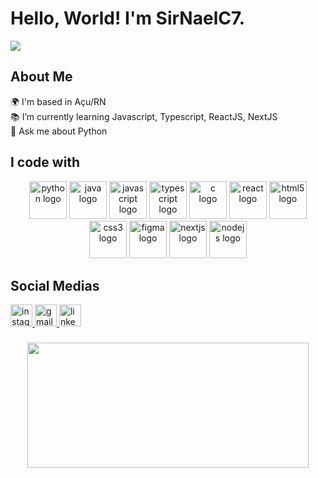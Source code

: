 <h1> Hello, World! I'm SirNaelC7.</h1> 


![](https://komarev.com/ghpvc/?username=devSirNaelC7&style=flat-square)


###

<h2> About Me</h2> 

<p align="left">🌍  I'm based in Açu/RN<br>📚  I’m currently learning Javascript, Typescript, ReactJS, NextJS<br> 💬 Ask me about Python<br></p>

###

<h2> I code with</h2> 

<div align="center">
  <img src="https://cdn.jsdelivr.net/gh/devicons/devicon/icons/python/python-original.svg" height="60" width="60" alt="python logo"  />
  <img src="https://cdn.jsdelivr.net/gh/devicons/devicon/icons/java/java-original.svg" height="60" width="60" alt="java logo"  />
  <img src="https://cdn.jsdelivr.net/gh/devicons/devicon/icons/javascript/javascript-original.svg" height="60" width="60" alt="javascript logo"  />
  <img src="https://cdn.jsdelivr.net/gh/devicons/devicon/icons/typescript/typescript-plain.svg" height="60" width="60" alt="typescript logo"  />
  <img src="https://cdn.jsdelivr.net/gh/devicons/devicon/icons/c/c-original.svg" height="60" width="60" alt="c logo"  />
  <img src="https://cdn.jsdelivr.net/gh/devicons/devicon/icons/react/react-original.svg" height="60" width="60" alt="react logo"  />
  <img src="https://cdn.jsdelivr.net/gh/devicons/devicon/icons/html5/html5-original.svg" height="60" width="60" alt="html5 logo"  />
  <img src="https://cdn.jsdelivr.net/gh/devicons/devicon/icons/css3/css3-original.svg" height="60" width="60" alt="css3 logo"  />
  <img src="https://cdn.jsdelivr.net/gh/devicons/devicon/icons/figma/figma-original.svg" height="60" width="60" alt="figma logo"  />
  <img src="https://cdn.jsdelivr.net/gh/devicons/devicon/icons/nextjs/nextjs-line.svg" height="60" width="60" alt="nextjs logo"  />
  <img src="https://cdn.jsdelivr.net/gh/devicons/devicon/icons/nodejs/nodejs-original.svg" height="60" width="60" alt="nodejs logo"  />
</div>

###

<h2> Social Medias</h2>

<div align="left">
  <a href="https://www.instagram.com/devsirnaelc7/" target="_blank">
    <img src="https://img.shields.io/static/v1?message=Instagram&logo=instagram&label=&color=E4405F&logoColor=white&labelColor=&style=for-the-badge" height="35" alt="instagram logo"  />
  </a>
  <a href="mailto:sirnaelc7@gmail.com" target="_blank">
    <img src="https://img.shields.io/static/v1?message=Gmail&logo=gmail&label=&color=D14836&logoColor=white&labelColor=&style=for-the-badge" height="35" alt="gmail logo"  />
  </a>
  <a href="https://www.linkedin.com/in/naelson-fernandes/" target="_blank">
    <img src="https://img.shields.io/static/v1?message=LinkedIn&logo=linkedin&label=&color=0077B5&logoColor=white&labelColor=&style=for-the-badge" height="35" alt="linkedin logo"  />
  </a>
</div>

###

<p align="center">
  <a href="https://github.com/devSirNaelC7">
      <img height="200em" width="450em" src="https://github-readme-stats.vercel.app/api/wakatime?username=devSirNaelC7&theme=dark" />
    
  </a>
</p>
